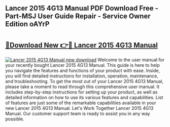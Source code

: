 ## Lancer 2015 4G13 Manual PDF Download Free - Part-MSJ User Guide Repair - Service Owner Edition oAYrP

# <h2><a href="http://bc47667.oget.top/?id=Lancer+2015+4G13+Manual">🔗Download New 👉🔴 Lancer 2015 4G13 Manual</a></h2>

[![Lancer 2015 4G13 Manual new download](https://i.imgur.com/5g1atiW.png)](http://bc47667.oget.top/?id=Lancer+2015+4G13+Manual)
Welcome to the user manual for your recently bought Lancer 2015 4G13 Manual. This guide is here to help you navigate the features and functions of your product with ease. Inside, you will find detailed instructions for installation, operation, maintenance, and troubleshooting. To get the most out of your Lancer 2015 4G13 Manual, please take a moment to read through this comprehensive user manual. It includes step-by-step instructions for setting up your product, as well as detailed information on how to use its various features and capabilities. List of features are just some of the remarkable capabilities available in your new Lancer 2015 4G13 Manual. Let's Work Together Lancer 2015 4G13 Manual. Our customer support team is ready to assist you in any way possible.
